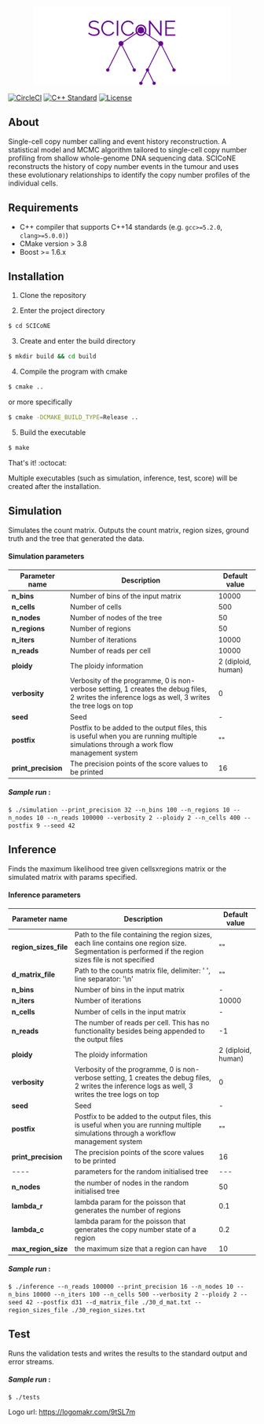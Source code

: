 <div align="center">
  <img src="logo.png" >
</div>

[![CircleCI](https://circleci.com/gh/anilbey/SCICoNE/tree/master.svg?style=svg&circle-token=ccc7efcfe007311847eb0d7260382125518d68ca)](https://circleci.com/gh/anilbey/sc-dna/tree/master)
[![C++ Standard](https://img.shields.io/badge/c++-14-blueviolet?style=flat&logo=c%2B%2B)](https://en.wikipedia.org/wiki/C%2B%2B14)
[![License](https://img.shields.io/:license-GPLv3-blueviolet.svg?style=flat&logo=gnu)](http://www.gnu.org/licenses/gpl-3.0.html)


## About

Single-cell copy number calling and event history reconstruction.
A statistical model and MCMC algorithm tailored to single-cell copy
number profiling from shallow whole-genome DNA sequencing data. SCICoNE reconstructs the
history of copy number events in the tumour and uses these evolutionary relationships to identify
the copy number profiles of the individual cells. 

## Requirements

* C++ compiler that supports C++14 standards (e.g. `gcc>=5.2.0`, `clang>=5.0.0)`)
* CMake version > 3.8
* Boost >= 1.6.x

## Installation

1. Clone the repository

2. Enter the project directory
```bash
$ cd SCICoNE
```
3. Create and enter the build directory
```bash
$ mkdir build && cd build
```
4. Compile the program with cmake
```bash
$ cmake ..
```

or more specifically
```bash
$ cmake -DCMAKE_BUILD_TYPE=Release ..
```

5. Build the executable
```bash
$ make
```
That's it! :octocat:

Multiple executables (such as simulation, inference, test, score) will be created after the installation.

## Simulation
Simulates the count matrix. Outputs the count matrix, region sizes, ground truth and the tree that generated the data.

#### Simulation parameters

| Parameter name | Description | Default value |
| ---- | -------- | --- | 
| **n_bins** | Number of bins of the input matrix | 10000 |
| **n_cells** | Number of cells | 500 |
| **n_nodes** | Number of nodes of the tree | 50 |
| **n_regions** | Number of regions | 50 |
| **n_iters** | Number of iterations | 10000 |
| **n_reads** | Number of reads per cell | 10000 |
| **ploidy** | The ploidy information | 2 (diploid, human) |
| **verbosity** | Verbosity of the programme, 0 is non-verbose setting, 1 creates the debug files, 2 writes the inference logs as well, 3 writes the tree logs on top | 0 |
| **seed** | Seed | - |
| **postfix** | Postfix to be added to the output files, this is useful when you are running multiple simulations through a work flow management system | "" |
| **print_precision** | The precision points of the score values to be printed | 16 |

#### *Sample run* :
```shell
$ ./simulation --print_precision 32 --n_bins 100 --n_regions 10 --n_nodes 10 --n_reads 100000 --verbosity 2 --ploidy 2 --n_cells 400 --postfix 9 --seed 42   
```

## Inference
Finds the maximum likelihood tree given cellsxregions matrix or the simulated matrix with params specified.

#### Inference parameters

| Parameter name | Description | Default value |
| ---- | -------- | --- | 
| **region_sizes_file** | Path to the file containing the region sizes, each line contains one region size. Segmentation is performed if the region sizes file is not specified | "" |
| **d_matrix_file** | Path to the counts matrix file, delimiter: ' ', line separator: '\n'  | "" |
| **n_bins** | Number of bins in the input matrix | - |
| **n_iters** | Number of iterations | 10000 |
| **n_cells** | Number of cells in the input matrix | - |
| **n_reads** | The number of reads per cell. This has no functionality besides being appended to the output files | -1 |
| **ploidy** | The ploidy information | 2 (diploid, human) |
| **verbosity** | Verbosity of the programme, 0 is non-verbose setting, 1 creates the debug files, 2 writes the inference logs as well, 3 writes the tree logs on top | 0 |
| **seed** | Seed | - |
| **postfix** | Postfix to be added to the output files, this is useful when you are running multiple simulations through a workflow management system | "" |
| **print_precision** | The precision points of the score values to be printed | 16 |
| ---- | parameters for the random initialised tree | --- | 
| **n_nodes** | the number of nodes in the random initialised tree | 50 |
| **lambda_r** | lambda param for the poisson that generates the number of regions | 0.1 |
| **lambda_c** | lambda param for the poisson that generates the copy number state of a region | 0.2 |
| **max_region_size** | the maximum size that a region can have | 10 |


#### *Sample run* :
```shell
$ ./inference --n_reads 100000 --print_precision 16 --n_nodes 10 --n_bins 10000 --n_iters 100 --n_cells 500 --verbosity 2 --ploidy 2 --seed 42 --postfix d31 --d_matrix_file ./30_d_mat.txt --region_sizes_file ./30_region_sizes.txt 
```

## Test
Runs the validation tests and writes the results to the standard output and error streams.
#### *Sample run* :
```shell
$ ./tests
```

Logo url: https://logomakr.com/9tSL7m
